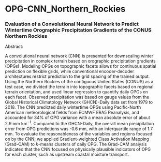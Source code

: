 # OPG-CNN_Northern_Rockies

### Evaluation of a Convolutional Neural Network to Predict Wintertime Orographic Precipitation Gradients of the CONUS Northern Rockies

Abstract: 

A convolutional neural network (CNN) is presented for downscaling winter precipitation in complex terrain based on orographic precipitation gradients (OPGs). Modeling OPGs on topographic facets allows for continuous spatial prediction on flexible grids, while conventional encoder-decoder architectures restrict prediction to the grid spacing of the trained output. Using the Northern Rockies of the contiguous United States (CONUS) as a test case, we divided the terrain into topographic facets based on regional terrain orientation, and used linear regression to quantify daily OPGs on each facet. Observed precipitation was based on gauge values from the Global Historical Climatology Network (GHCN)-Daily data set from 1979 to 2018. The CNN predicted daily wintertime OPGs using Pacific-North American meteorological fields from ECMWF ERA5 Reanalysis, and accounted for 34\% of OPG variance with a mean absolute error of about 2.9 mm km$^{-1}$. Compared to the GHCN-Daily, the overall mean precipitation error from OPG predictions was -0.6 mm, with an interquartile range of 1.7 mm. To evaluate the reasonableness of the variables and regions focused on by the CNN, we applied Gradient-weighted Class Activation Mapping (Grad-CAM) to $k$-means clusters of daily OPG. The Grad-CAM analysis indicated that the CNN focused on physically plausible indicators of OPG for each cluster, such as upstream coastal moisture transport.
